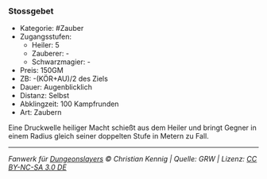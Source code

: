 ### Stossgebet

- Kategorie: #Zauber
- Zugangsstufen:
  - Heiler: 5
  - Zauberer: -
  - Schwarzmagier: -
- Preis: 150GM
- ZB: -(KÖR+AU)/2 des Ziels
- Dauer: Augenblicklich
- Distanz: Selbst
- Abklingzeit: 100 Kampfrunden
- Art: Zaubern

Eine Druckwelle heiliger Macht schießt aus dem Heiler und bringt Gegner in einem Radius gleich seiner doppelten Stufe in Metern zu Fall.

---

_Fanwerk für [Dungeonslayers](https://www.dungeonslayers.net/) © Christian Kennig | Quelle: GRW | Lizenz: [CC BY-NC-SA 3.0 DE](https://creativecommons.org/licenses/by-nc-sa/3.0/de/)_
